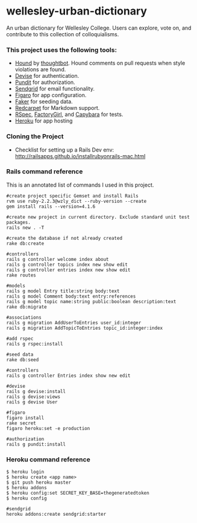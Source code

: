 # wellesley-urban-dictionary
An urban dictionary for Wellesley College. Users can explore, vote on, and contribute to this collection of colloquialisms. 

### This project uses the following tools:
- [Hound](https://houndci.com/) by [thoughtbot](https://thoughtbot.com/). Hound comments on pull requests when style violations are found.
- [Devise](https://github.com/plataformatec/devise) for authentication.
- [Pundit](https://github.com/elabs/pundit) for authorization.
- [Sendgrid](https://addons.heroku.com/sendgrid) for email functionality.
- [Figaro](https://github.com/laserlemon/figaro) for app configuration.
- [Faker](https://github.com/stympy/faker) for seeding data.
- [Redcarpet](https://github.com/vmg/redcarpet) for Markdown support.
- [RSpec](https://github.com/rspec/rspec-rails), [FactoryGirl](https://github.com/thoughtbot/factory_girl_rails), and [Capybara](https://github.com/jnicklas/capybara) for tests.
- [Heroku](https://devcenter.heroku.com/articles/getting-started-with-rails4) for app hosting


### Cloning the Project

- Checklist for setting up a Rails Dev env: http://railsapps.github.io/installrubyonrails-mac.html

### Rails command reference

This is an annotated list of commands I used in this project.

```
#create project specific Gemset and install Rails
rvm use ruby-2.2.3@wzly_dict --ruby-version --create
gem install rails --version=4.1.6

#create new project in current directory. Exclude standard unit test packages.
rails new . -T

#create the database if not already created
rake db:create

#controllers
rails g controller welcome index about
rails g controller topics index new show edit
rails g controller entries index new show edit
rake routes

#models
rails g model Entry title:string body:text
rails g model Comment body:text entry:references
rails g model topic name:string public:boolean description:text
rake db:migrate

#associations
rails g migration AddUserToEntries user_id:integer
rails g migration AddTopicToEntries topic_id:integer:index

#add rspec
rails g rspec:install

#seed data
rake db:seed

#controllers
rails g controller Entries index show new edit

#devise
rails g devise:install
rails g devise:views
rails g devise User

#figaro
figaro install
rake secret
figaro heroku:set -e production

#authorization
rails g pundit:install
```

### Heroku command reference

```
$ heroku login
$ heroku create <app name>
$ git push heroku master
$ heroku addons
$ heroku config:set SECRET_KEY_BASE=thegeneratedtoken
$ heroku config

#sendgrid
heroku addons:create sendgrid:starter
```

